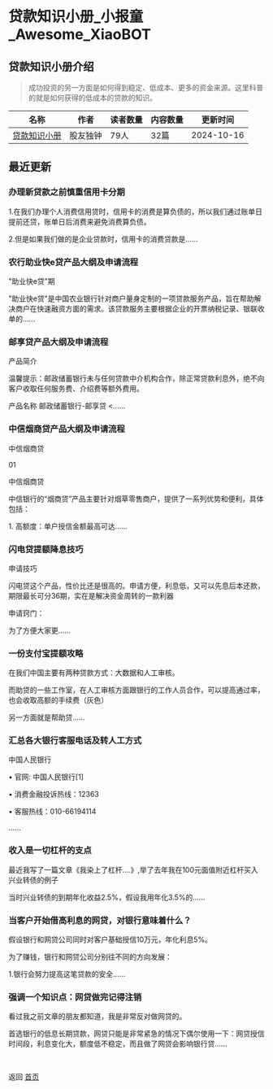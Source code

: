 # 贷款知识小册_小报童_Awesome_XiaoBOT

## 贷款知识小册介绍
> 成功投资的另一方面是如何得到稳定、低成本、更多的资金来源。这里科普的就是如何获得的低成本的贷款的知识。  
  


|名称|作者|读者数量|内容数量|更新时间|
|---|---|---|---|---|
|[贷款知识小册](https://xiaobot.net/p/xxcj123?refer=9c3f1c95-a052-465a-9902-f6d75080262a)|股友独钟|79人|32篇|2024-10-16|

## 最近更新
### 办理新贷款之前慎重信用卡分期

1.在我们办理个人消费信用贷时，信用卡的消费是算负债的，所以我们通过账单日提前还贷，账单日后消费来避免消费算负债。

2.但是如果我们做的是企业贷款时，信用卡的消费贷款是......

### 农行助业快e贷产品大纲及申请流程

"助业快e贷"期

"助业快e贷"是中国农业银行针对商户量身定制的一项贷款服务产品，旨在帮助解决商户在快速融资方面的需求。该贷款服务主要根据企业的开票纳税记录、银联收单的......

### 邮享贷产品大纲及申请流程

产品简介

温馨提示：邮政储蓄银行未与任何贷款中介机构合作，除正常贷款利息外，绝不向客户收取任何服务费、介绍费等额外费用。

产品名称 邮政储蓄银行-邮享贷 <......

### 中信烟商贷产品大纲及申请流程

中信烟商贷

01

中信烟商贷

中信银行的“烟商贷”产品主要针对烟草零售商户，提供了一系列优势和便利，具体包括：

1\. 高额度：单户授信金额最高可达......

### 闪电贷提额降息技巧

申请技巧

闪电贷这个产品，性价比还是很高的。申请方便，利息低，又可以先息后本还款，期限最长可分36期，实在是解决资金周转的一款利器

申请窍门：

为了方便大家更......

### 一份支付宝提额攻略

在我们中国主要有两种贷款方式：大数据和人工审核。

而助贷的一些工作室，在人工审核方面跟银行的工作人员合作，可以提高通过率，也会收取高额的手续费（灰色）

另一方面就是帮助贷......

### 汇总各大银行客服电话及转人工方式

中国人民银行

• 官网: 中国人民银行[1]

• 消费金融投诉热线：12363

• 客服热线：010-66194114

......

### 收入是一切杠杆的支点

最近我写了一篇文章《我染上了杠杆....》,举了去年我在100元面值附近杠杆买入兴业转债的例子

当时兴业转债的到期年化收益2.5%，假设我用年化3.5%的......

### 当客户开始借高利息的网贷，对银行意味着什么？

假设银行和网贷公司同时对客户基础授信10万元，年化利息5%。

为了赚钱，银行和网贷公司分别往不同的方向发展：

1.银行会努力提高这笔贷款的安全......

### 强调一个知识点：网贷做完记得注销

看过我之前文章的朋友都知道，我是非常反对做网贷的。

首选银行的低息长期贷款，网贷只能是非常紧急的情况下偶尔使用一下：网贷授信时间段，利息变化大，额度低不稳定，而且做了网贷会影响银行贷......


<a href="https://github.com/Reno9527/awesome-xiaobot" style="color: white; text-decoration: none;">awesome-xiaobot</a>

返回 [首页](../README.md)
